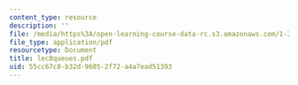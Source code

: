 ```yaml
---
content_type: resource
description: ''
file: /media/https%3A/open-learning-course-data-rc.s3.amazonaws.com/1-225j-transportation-flow-systems-fall-2002/55cc67c8b32d96052f72a4a7ead51393_lec8queues.pdf
file_type: application/pdf
resourcetype: Document
title: lec8queues.pdf
uid: 55cc67c8-b32d-9605-2f72-a4a7ead51393
---
```

